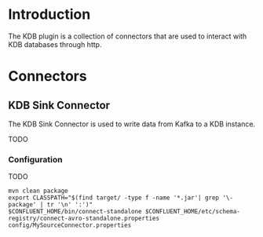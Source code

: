 # Introduction

The KDB plugin is a collection of connectors that are used to interact with KDB databases through http.

# Connectors

## KDB Sink Connector

The KDB Sink Connector is used to write data from Kafka to a KDB instance.

TODO

### Configuration

TODO

```
mvn clean package
export CLASSPATH="$(find target/ -type f -name '*.jar'| grep '\-package' | tr '\n' ':')"
$CONFLUENT_HOME/bin/connect-standalone $CONFLUENT_HOME/etc/schema-registry/connect-avro-standalone.properties config/MySourceConnector.properties
```
